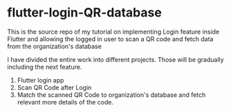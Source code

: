 # flutter-login-QR-database
This is the source repo of my tutorial on implementing Login feature inside Flutter and allowing the logged in user to scan a QR code and fetch data from the organization's database

I have divided the entire work into different projects. Those will be gradually including the next feature.
1) Flutter login app
2) Scan QR Code after Login
3) Match the scanned QR Code to organization's database and fetch relevant more details of the code.
